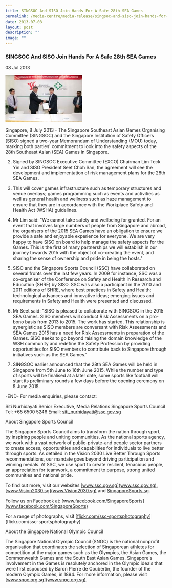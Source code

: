 ```yaml
---
title: SINGSOC And SISO Join Hands For A Safe 28th SEA Games
permalink: /media-centre/media-release/singsoc-and-siso-join-hands-for-a-safe-28th-sea-games/
date: 2013-07-08
layout: post
description: ""
image: ""
---
```

### **SINGSOC And SISO Join Hands For A Safe 28th SEA Games**
08 Jul 2013

![](/images/Media%20Centre/Media%20Release/2013/July/SINGSOCANDSISOJOINHANDSFORASAFE28thSEAGAMESMainPar0042Imagegif.gif)
	
Singapore, 8 July 2013 - The Singapore Southeast Asian Games Organising Committee (SINGSOC) and the Singapore Institution of Safety Officers (SISO) signed a two-year Memorandum of Understanding (MOU) today, marking both parties' commitment to look into the safety aspects of the 28th Southeast Asian (SEA) Games in Singapore.

2. Signed by SINGSOC Executive Committee (EXCO) Chairman Lim Teck Yin and SISO President Seet Choh San, the agreement will see the development and implementation of risk management plans for the 28th SEA Games.

3. This will cover games infrastructure such as temporary structures and venue overlays; games programming such as events and activities as well as general health and wellness such as haze management to ensure that they are in accordance with the Workplace Safety and Health Act (WSHA) guidelines.

4. Mr Lim said: "We cannot take safety and wellbeing for granted. For an event that involves large numbers of people from Singapore and abroad, the organisers of the 2015 SEA Games have an obligation to ensure we provide a safe and enjoyable experience for everyone. We are very happy to have SISO on board to help manage the safety aspects for the Games. This is the first of many partnerships we will establish in our journey towards 2015 with the object of co-creating the event, and sharing the sense of ownership and pride in being the hosts."

5. SISO and the Singapore Sports Council (SSC) have collaborated on several fronts over the last few years. In 2009 for instance, SSC was a co-organiser of the Conference on Safety and Health in Research and Education (SHRE) by SISO. SSC was also a participant in the 2010 and 2011 editions of SHRE, where best practices in Safety and Health; technological advances and innovative ideas; emerging issues and requirements in Safety and Health were presented and discussed.

6. Mr Seet said: "SISO is pleased to collaborate with SINGSOC in the 2015 SEA Games. SISO members will conduct Risk Assessments on a pro-bono basis from 2013 to 2015. The work has started. This relationship is synergistic as SISO members are conversant with Risk Assessments and SEA Games 2015 has a need for Risk Assessments in preparation of the Games. SISO seeks to go beyond raising the domain knowledge of the WSH community and redefine the Safety Profession by providing opportunities for SISO members to contribute back to Singapore through initiatives such as the SEA Games."

7. SINGSOC earlier announced that the 28th SEA Games will be held in Singapore from 5th June to 16th June 2015. While the number and type of sports will be finalised at a later date, some sports like football will start its preliminary rounds a few days before the opening ceremony on 5 June 2015.

-END-
For media enquiries, please contact:

Siti Nurhidayati
Senior Executive, Media Relations
Singapore Sports Council
Tel: +65 6500 5246
Email: siti_nurhidayati@ssc.gov.sg

About Singapore Sports Council

The Singapore Sports Council aims to transform the nation through sport, by inspiring people and uniting communities. As the national sports agency, we work with a vast network of public-private-and people sector partners to create access, opportunities and capabilities for individuals to live better through sports. As detailed in the Vision 2030 Live Better Through Sports recommendations, our mandate goes beyond driving participation and winning medals. At SSC, we use sport to create resilient, tenacious people, an appreciation for teamwork, a commitment to purpose, strong united communities and national pride.

To find out more, visit our websites [www.ssc.gov.sg](www.ssc.gov.sg),[www.Vision2030.sg](www.Vision2030.sg) and [SingaporeSports.sg](http://www.SingaporeSports.sg).

Follow us on Facebook at: [www.facebook.com/SingaporeSports](www.facebook.com/SingaporeSports)

For a range of photographs, visit [[flickr.com/ssc-sportsphotography](flickr.com/ssc-sportsphotography)](flickr.com/ssc-sportsphotography)

About the Singapore National Olympic Council

The Singapore National Olympic Council (SNOC) is the national nonprofit organisation that coordinates the selection of Singaporean athletes for competition at the major games such as the Olympics, the Asian Games, the Commonwealth Games and the South East Asian Games. Singapore's involvement in the Games is resolutely anchored in the Olympic ideals that were first espoused by Baron Pierre de Coubertin, the founder of the modern Olympic Games, in 1894. For more information, please visit [www.snoc.org.sg](www.snoc.org.sg).
